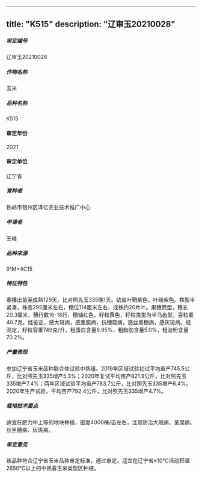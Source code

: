 
---
title: "K515"
description: "辽审玉20210028"
---
##### 审定编号 
辽审玉20210028

##### 作物名称
玉米

##### 品种名称
K515

#### 审定年份
2021	

#### 审定单位
辽宁省

##### 育种者
铁岭市银州区泽亿农业技术推广中心

##### 申请者
王峰

##### 品种来源
91M×4C15 

##### 特征特性
春播出苗至成熟129天，比对照先玉335晚1天。幼苗叶鞘紫色，叶缘紫色。株型半紧凑，株高295厘米左右，穗位114厘米左右，成株约20片叶。果穗筒型，穗长20.3厘米，穗行数16-18行，穗轴红色，籽粒黄色，籽粒类型为半马齿型，百粒重40.7克。经鉴定，感大斑病，感茎腐病，抗穗腐病，感丝黑穗病，感灰斑病。经测定，籽粒容重749克/升，粗蛋白含量8.95%，粗脂肪含量5.0%，粗淀粉含量70.2%。

##### 产量表现
参加辽宁省玉米品种联合体试验中熟组。2019年区域试验初试平均亩产745.5公斤，比对照先玉335增产5.3%；2020年复试平均亩产821.9公斤，比对照先玉335增产7.4%；两年区域试验平均亩产783.7公斤，比对照先玉335增产6.4%。2020年生产试验，平均亩产792.4公斤，比对照先玉335增产4.7%。

##### 栽培技术要点
适宜在肥力中上等的地块种植，密度4000株/亩左右，注意防治大斑病、茎腐病、丝黑穗病、灰斑病。

##### 审定意见
该品种符合辽宁省玉米品种审定标准，通过审定。适宜在辽宁省≥10℃活动积温2650℃以上的中熟春玉米类型区种植。


